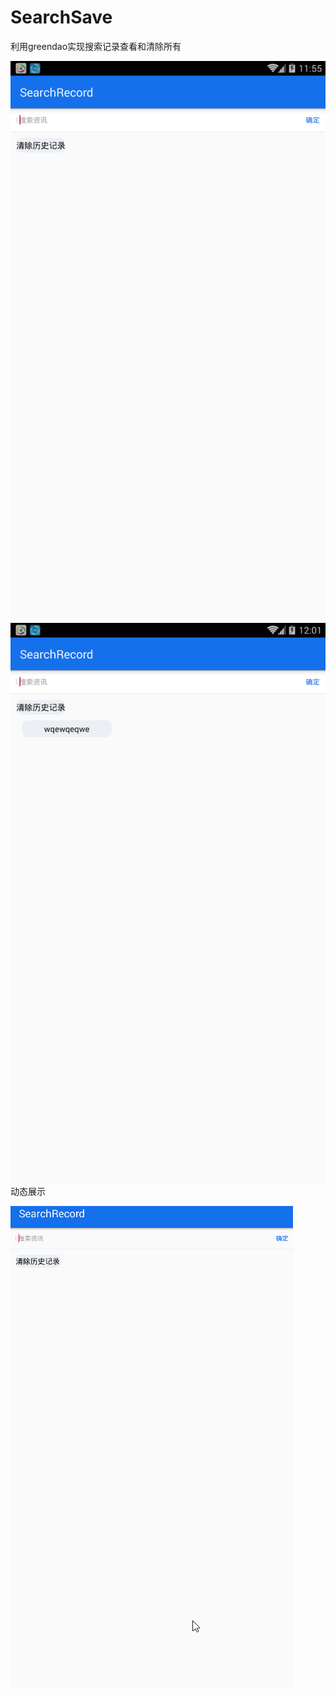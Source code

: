 # SearchSave
利用greendao实现搜索记录查看和清除所有

![image](https://github.com/chensong1993/SearchSave/blob/master/Screenshot_2018-01-26-11-55-26.png) ![image](https://github.com/chensong1993/SearchSave/blob/master/Screenshot_2018-01-26-12-01-44.png)
动态展示

![image](https://github.com/chensong1993/SearchSave/blob/master/app/src/main/assets/searchs.gif)

